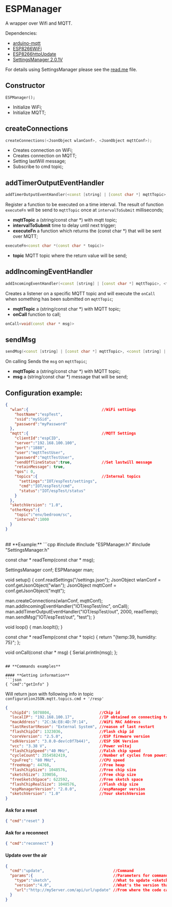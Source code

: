 # ESPManager
A wrapper over Wifi and MQTT.

Dependencies:
* [arduino-mqtt](https://github.com/256dpi/arduino-mqtt)
* [ESP8266WiFi](https://github.com/esp8266/Arduino/tree/master/libraries/ESP8266WiFi)
* [ESP8266httpUpdate](https://github.com/esp8266/Arduino/tree/master/libraries/ESP8266httpUpdate)
* [SettingsManager 2.0.1V](https://github.com/SergiuToporjinschi/settingsmanager)

For details using SettingsManager please see the [read.me](https://github.com/SergiuToporjinschi/settingsmanager) file.
## Constructor
`
ESPManager();
`
 * Initialize WiFi;
 * Initialize MQTT;
  
## **createConnections**
```cpp
createConnections(<JsonObject wlanConf>, <JsonObject mqttConf>); 
```
 * Creates connection on WiFi;
 * Creates connection on MQTT;
 * Setting lastWill message;
 * Subscribe to cmd topic;

## **addTimerOutputEventHandler**
```cpp
addTimerOutputEventHandler(<const [string] | [const char *] mqttTopic>, <long intervalToSubmit>, <function executeFn>)
````

Register a function to be executed on a time interval. The result of function `executeFn` will be send to `mqttTopic` once at `intervalToSubmit` milliseconds;

 * **mqttTopic** a (string/const char *) with mqtt topic;
 * **intervalToSubmit** time to delay until next trigger;
 * **executeFn** a function which returns the (const char *) that will be sent over MQTT;


```cpp 
executeFn<const char *(const char * topic)>
```
 * **topic** MQTT topic where the return value will be send;

## **addIncomingEventHandler**
```cpp
addIncomingEventHandler(<const [string] | [const char *] mqttTopic>, <function onCall>)
```

Creates a listener on a specific MQTT topic and will execute the `onCall` when something has been submitted on `mqttTopic`;
 * **mqttTopic** a (string/const char *) with MQTT topic;
 * **onCall** function to call;

```cpp
onCall<void(const char * msg)>
```

## **sendMsg**
```cpp
sendMsg(<const [string] | [const char *] mqttTopic>, <const [string] | [const char *] msg>)
```

On calling Sends the `msg` on `mqttTopic`;
 * **mqttTopic** a (string/const char *) with MQTT topic;
 * **msg** a (string/const char *) message that will be send;

## **Configuration example:**
```json
{
  "wlan":{                                //WiFi settings
    "hostName":"espTest",
    "ssid":"mySSid",
    "password":"myPassword"
  },
  "mqtt":{                                //MQTT Settings
    "clientId":"espCID",
    "server":"192.168.100.100",
    "port":"1888",
    "user":"mqttTestUser",
    "password":"mqttTestUser",
    "sendOfflineStatus":true,             //Set lastwill message
    "retainMessage": true,
    "qos": 0,
    "topics":{                            //Internal topics
      "settings":"IOT/espTest/settings",
      "cmd":"IOT/espTest/cmd",
      "status":"IOT/espTest/status"
    }
  },
  "sketchVersion": "1.0",
  "otherKeys":{
    "topic":"env/bedroom/sc",
    "interval":1000
  }
}
```
<br>
## **Example:**
```cpp
#include <ArduinoJson.h>
#include "ESPManager.h"
#include "SettingsManager.h"

const char * readTemp(const char * msg);

SettingsManager conf;
ESPManager man;

void setup() {
  conf.readSettings("/settings.json");
  JsonObject wlanConf = conf.getJsonObject("wlan");
  JsonObject mqttConf = conf.getJsonObject("mqtt");

  man.createConnections(wlanConf, mqttConf);
  man.addIncomingEventHandler("IOT/espTest/inc", onCall);
  man.addTimerOutputEventHandler("IOT/espTest/out", 2000, readTemp);
  man.sendMsg("IOT/espTest/out", "test");
}

void loop() {
  man.loopIt();
}

const char * readTemp(const char * topic) {
  return "{temp:39, humidity: 75}";
};

void onCall(const char * msg) {
  Serial.println(msg);
};
```

## **Commands examples**

#### **Getting information**
```json
{ "cmd":"getInfo" }
```
Will return json with following info in topic `configurationJSON.mqtt.topics.cmd + '/resp'`
```json
{  
  "chipId": 5078804,                     //Chip id
  "localIP": "192.168.100.17",           //IP obtained on connecting to WiFi
  "macAddress": "2C:3A:E8:4D:7F:14",     //WiFi MAC Address
  "lastRestartReson": "External System", //reason of last restart
  "flashChipId": 1323036,                //Flash chip id
  "coreVersion": "2.5.0",                //ESP firmware version
  "sdkVersion": "3.0.0-dev(c0f7b44)",    //ESP SDK Version
  "vcc": "3.38 V",                       //Power voltaj
  "flashChipSpeed":"40 MHz",             //Falsh chip speed
  "cycleCount": 3554582419,              //Number of cycles from powering
  "cpuFreq": "80 MHz",                   //CPU speed
  "freeHeap": 44768,                     //Free heap
  "flashChipSize": 1048576,              //Free chip size
  "sketchSize": 339056,                  //Free chip size
  "freeSketchSpace": 622592,             //Free sketch space
  "flashChipRealSize": 1048576,          //Flash chip size
  "espManagerVersion": "2.0.0",          //espManager version
  "sketchVersion": "1.0"                 //Your sketchVersion
}
```
#### **Ask for a reset**
```json
{ "cmd":"reset" }
```

#### **Ask for a reconnect**
```json
{ "cmd":"reconnect" }
```

#### **Update over the air**
```json
{
  "cmd":"update",                              //Command
  "params":{                                   //Parameters for command
    "type":"sketch",                           //What to update <sketch|spiffs>
    "version":"4.0",                           //What's the version that needs to be installed
    "url":"http://myServer.com/api/url/update" //From where the code can be requested
  }
}
```